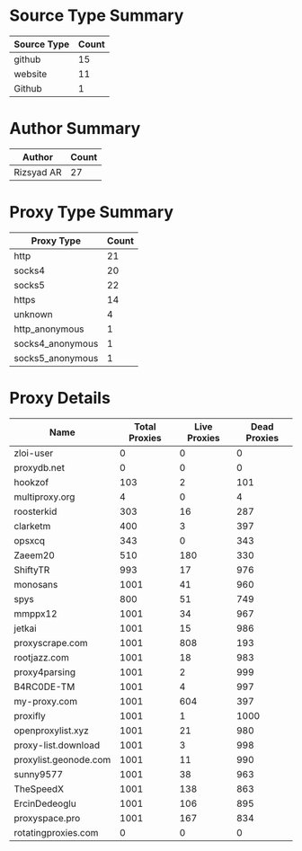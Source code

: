 # Source Type Summary

| Source Type | Count |
|-------------|-------|
| github | 15 |
| website | 11 |
| Github | 1 |


# Author Summary

| Author | Count |
|--------|-------|
| Rizsyad AR | 27 |


# Proxy Type Summary

| Proxy Type | Count |
|------------|-------|
| http | 21 |
| socks4 | 20 |
| socks5 | 22 |
| https | 14 |
| unknown | 4 |
| http_anonymous | 1 |
| socks4_anonymous | 1 |
| socks5_anonymous | 1 |


# Proxy Details

| Name | Total Proxies | Live Proxies | Dead Proxies |
|------|---------------|--------------|---------------|
| zloi-user | 0 | 0 | 0 |
| proxydb.net | 0 | 0 | 0 |
| hookzof | 103 | 2 | 101 |
| multiproxy.org | 4 | 0 | 4 |
| roosterkid | 303 | 16 | 287 |
| clarketm | 400 | 3 | 397 |
| opsxcq | 343 | 0 | 343 |
| Zaeem20 | 510 | 180 | 330 |
| ShiftyTR | 993 | 17 | 976 |
| monosans | 1001 | 41 | 960 |
| spys | 800 | 51 | 749 |
| mmppx12 | 1001 | 34 | 967 |
| jetkai | 1001 | 15 | 986 |
| proxyscrape.com | 1001 | 808 | 193 |
| rootjazz.com | 1001 | 18 | 983 |
| proxy4parsing | 1001 | 2 | 999 |
| B4RC0DE-TM | 1001 | 4 | 997 |
| my-proxy.com | 1001 | 604 | 397 |
| proxifly | 1001 | 1 | 1000 |
| openproxylist.xyz | 1001 | 21 | 980 |
| proxy-list.download | 1001 | 3 | 998 |
| proxylist.geonode.com | 1001 | 11 | 990 |
| sunny9577 | 1001 | 38 | 963 |
| TheSpeedX | 1001 | 138 | 863 |
| ErcinDedeoglu | 1001 | 106 | 895 |
| proxyspace.pro | 1001 | 167 | 834 |
| rotatingproxies.com | 0 | 0 | 0 |
